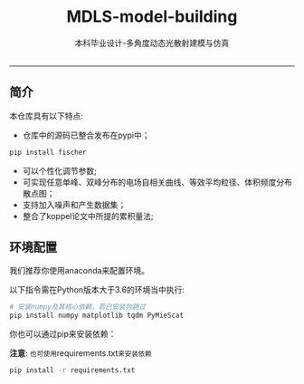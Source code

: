 <div align="center">

<h1>MDLS-model-building</h1>
本科毕业设计-多角度动态光散射建模与仿真<br><br>

</div>

------

## 简介
本仓库具有以下特点:
+ 仓库中的源码已整合发布在pypi中；
```bash
pip install fischer
```
+ 可以个性化调节参数;
+ 可实现任意单峰、双峰分布的电场自相关曲线、等效平均粒径、体积频度分布散点图；
+ 支持加入噪声和产生数据集；
+ 整合了koppel论文中所提的累积量法;
## 环境配置
我们推荐你使用anaconda来配置环境。

以下指令需在Python版本大于3.6的环境当中执行:
```bash
# 安装numpy及其核心依赖，若已安装则跳过
pip install numpy matplotlib tqdm PyMieScat

```

你也可以通过pip来安装依赖：

**注意**: `也可使用`requirements.txt`来安装依赖`

```bash
pip install -r requirements.txt
```



